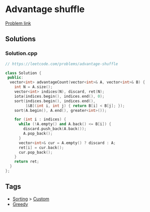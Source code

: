 # Advantage shuffle

[Problem link](https://leetcode.com/problems/advantage-shuffle)

## Solutions


### Solution.cpp
```cpp
// https://leetcode.com/problems/advantage-shuffle

class Solution {
 public:
  vector<int> advantageCount(vector<int>& A, vector<int>& B) {
    int N = A.size();
    vector<int> indices(N), discard, ret(N);
    iota(indices.begin(), indices.end(), 0);
    sort(indices.begin(), indices.end(),
         [&B](int i, int j) { return B[i] < B[j]; });
    sort(A.begin(), A.end(), greater<int>());

    for (int i : indices) {
      while (!A.empty() and A.back() <= B[i]) {
        discard.push_back(A.back());
        A.pop_back();
      }
      vector<int>& cur = A.empty() ? discard : A;
      ret[i] = cur.back();
      cur.pop_back();
    }
    return ret;
  }
};
```
## Tags

* [Sorting](/README.md#Sorting) > [Custom](/README.md#Sorting-Custom)
* [Greedy](/README.md#Greedy)
